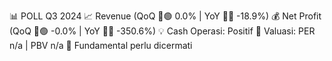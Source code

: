 📊 POLL Q3 2024
📈 Revenue (QoQ 🔼🟢 0.0% | YoY 🔻🔴 -18.9%)
💰 Net Profit (QoQ 🔼🟢 -0.0% | YoY 🔻🔴 -350.6%)
💡 Cash Operasi: Positif
🧮 Valuasi: PER n/a | PBV n/a
🧱 Fundamental perlu dicermati

